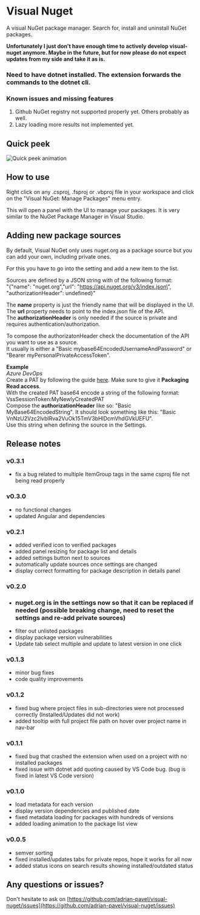 # Visual Nuget

A visual NuGet package manager. Search for, install and uninstall NuGet packages.

**Unfortunately I just don't have enough time to actively develop visual-nuget anymore. Maybe in the future, but for now please do not expect updates from my side and take it as is.**

### **Need to have dotnet installed. The extension forwards the commands to the dotnet cli.**

### Known issues and missing features

1. Github NuGet registry not supported properly yet. Others probably as well.
2. Lazy loading more results not implemented yet.

## Quick peek

![Quick peek animation](images/quick_peek.gif)

## How to use

Right click on any .csproj, .fsproj or .vbproj file in your workspace and click on the "Visual NuGet: Manage Packages" menu entry.

This will open a panel with the UI to manage your packages. It is very similar to the NuGet Package Manager in Visual Studio.

## Adding new package sources

By default, Visual NuGet only uses nuget.org as a package source but you can add your own, including private ones.

For this you have to go into the setting and add a new item to the list.

Sources are defined by a JSON string with of the following format:  
"{\"name\": \"nuget.org\",\"url\": \"https://api.nuget.org/v3/index.json\", "authorizationHeader": undefined}"

The **name** property is just the friendly name that will be displayed in the UI.  
The **url** property needs to point to the index.json file of the API.  
The **authorizationHeader** is only needed if the source is private and requires authentication/authorization.

To compose the authorizatonHeader check the documentation of the API you want to use as a source.  
It usually is either a "Basic mybase64EncodedUsernameAndPassword" or "Bearer myPersonalPrivateAccessToken".

**Example**  
_Azure DevOps_  
Create a PAT by following the guide [here](https://docs.microsoft.com/en-us/azure/devops/organizations/accounts/use-personal-access-tokens-to-authenticate?view=azure-devops&tabs=Windows#create-a-pat). Make sure to give it **Packaging Read access**.  
With the created PAT base64 encode a string of the following format: VssSessionToken:MyNewlyCreatedPAT  
Compose the **authorizationHeader** like so: "Basic MyBase64EncodedString". It should look something like this: "Basic VnNzU2Vzc2lvblRva2VuOk15TmV3bHlDcmVhdGVkUEFU".  
Use this string when defining the source in the Settings.

## Release notes

### v0.3.1

- fix a bug related to multiple ItemGroup tags in the same csproj file not being read properly

### v0.3.0

- no functional changes
- updated Angular and dependencies

### v0.2.1

- added verified icon to verified packages
- added panel resizing for package list and details
- added settings button next to sources
- automatically update sources once settings are changed
- display correct formatting for package description in details panel

### v0.2.0

- ### **nuget.org is in the settings now so that it can be replaced if needed (possible breaking change, need to reset the settings and re-add private sources)**
- filter out unlisted packages
- display package version vulnerabilities
- Update tab select multiple and update to latest version in one click

### v0.1.3

- minor bug fixes
- code quality improvements

### v0.1.2

- fixed bug where project files in sub-directories were not processed correctly (Installed/Updates did not work)
- added tooltip with full project file path on hover over project name in nav-bar

### v0.1.1

- fixed bug that crashed the extension when used on a project with no installed packages
- fixed issue with dotnet add quoting caused by VS Code bug. (bug is fixed in latest VS Code version)

### v0.1.0

- load metadata for each version
- display version dependencies and published date
- fixed metadata loading for packages with hundreds of versions
- added loading animation to the package list view

### v0.0.5

- semver sorting
- fixed installed/updates tabs for private repos, hope it works for all now
- added status icons on search results showing installed/outdated status

## Any questions or issues?

Don't hesitate to ask on [https://github.com/adrian-pavel/visual-nuget/issues](https://github.com/adrian-pavel/visual-nuget/issues)
